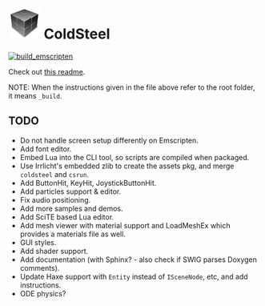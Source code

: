 # ![icon](logo.png) ColdSteel

[![build_emscripten](https://github.com/JaviCervera/coldsteel/actions/workflows/build_emscripten.yml/badge.svg)](https://github.com/JaviCervera/coldsteel/actions/workflows/build_emscripten.yml)

Check out [this readme](_build/README.md).

NOTE: When the instructions given in the file above refer to the root folder, it means `_build`.

## TODO

* Do not handle screen setup differently on Emscripten.
* Add font editor.
* Embed Lua into the CLI tool, so scripts are compiled when packaged.
* Use Irrlicht's embedded zlib to create the assets pkg, and merge `coldsteel` and `csrun`.
* Add ButtonHit, KeyHit, JoystickButtonHit.
* Add particles support & editor.
* Fix audio positioning.
* Add more samples and demos.
* Add SciTE based Lua editor.
* Add mesh viewer with material support and LoadMeshEx which provides a materials file as well.
* GUI styles.
* Add shader support.
* Add documentation (with Sphinx? - also check if SWIG parses Doxygen comments).
* Update Haxe support with `Entity` instead of `ISceneNode`, etc, and add instructions.
* ODE physics?
